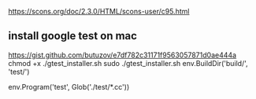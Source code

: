 https://scons.org/doc/2.3.0/HTML/scons-user/c95.html

## install google test on mac
https://gist.github.com/butuzov/e7df782c31171f9563057871d0ae444a
chmod +x ./gtest_installer.sh
sudo ./gtest_installer.sh
env.BuildDir('build/', 'test/')

env.Program('test', Glob('./test/*.cc'))